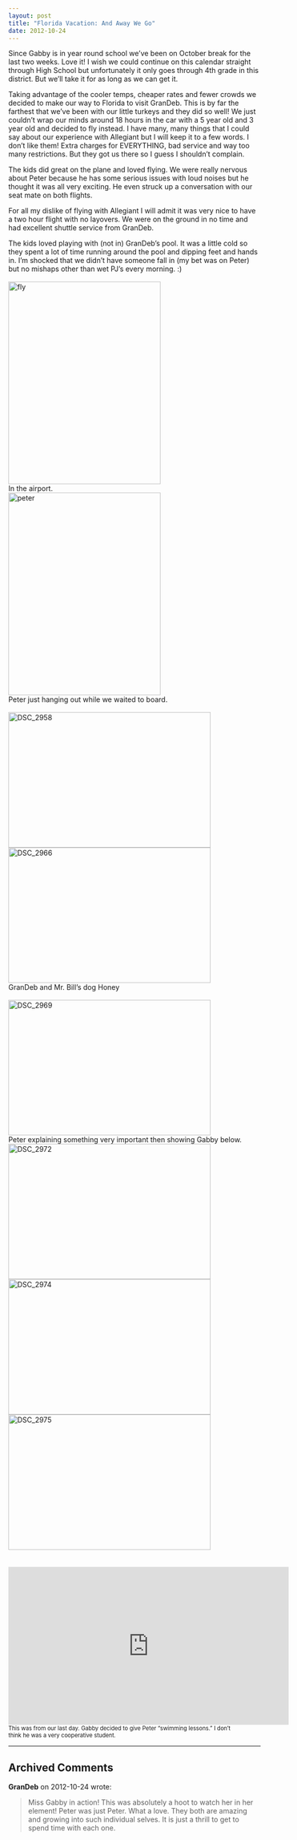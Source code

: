 ```yaml
---
layout: post
title: "Florida Vacation: And Away We Go"
date: 2012-10-24
---
```


<p>Since Gabby is in year round school we’ve been on October break for the last two weeks. Love it! I wish we could continue on this calendar straight through High School but unfortunately it only goes through 4th grade in this district. But we’ll take it for as long as we can get it. </p>  <p>Taking advantage of the cooler temps, cheaper rates and fewer crowds we decided to make our way to Florida to visit GranDeb. This is by far the farthest that we’ve been with our little turkeys and they did so well! We just couldn’t wrap our minds around 18 hours in the car with a 5 year old and 3 year old and decided to fly instead. I have many, many things that I could say about our experience with Allegiant but I will keep it to a few words. I don’t like them! Extra charges for EVERYTHING, bad service and way too many restrictions. But they got us there so I guess I shouldn’t complain. </p>  <p>The kids did great on the plane and loved flying. We were really nervous about Peter because he has some serious issues with loud noises but he thought it was all very exciting. He even struck up a conversation with our seat mate on both flights. </p>  <p>For all my dislike of flying with Allegiant I will admit it was very nice to have a two hour flight with no layovers. We were on the ground in no time and had excellent shuttle service from GranDeb. </p>  <p>The kids loved playing with (not in) GranDeb’s pool. It was a little cold so they spent a lot of time running around the pool and dipping feet and hands in. I’m shocked that we didn’t have someone fall in (my bet was on Peter) but no mishaps other than wet PJ’s every morning. :)   <br />    <br /><a href="/thepaladinos/assets/images/fly.jpg" target="_blank"><img style="background-image: none; border-bottom: 0px; border-left: 0px; padding-left: 0px; padding-right: 0px; display: inline; border-top: 0px; border-right: 0px; padding-top: 0px" title="fly" border="0" alt="fly" src="/thepaladinos/assets/images/fly_thumb.jpg" width="304" height="404" /></a>    <br />In the airport.    <br /><a href="/thepaladinos/assets/images/peter.jpg" target="_blank"><img style="background-image: none; border-bottom: 0px; border-left: 0px; padding-left: 0px; padding-right: 0px; display: inline; border-top: 0px; border-right: 0px; padding-top: 0px" title="peter" border="0" alt="peter" src="/thepaladinos/assets/images/peter_thumb.jpg" width="304" height="404" /></a>    <br />Peter just hanging out while we waited to board.&#160; <br />    <br /><a href="/thepaladinos/assets/images/DSC_2958.jpg" target="_blank"><img style="background-image: none; border-bottom: 0px; border-left: 0px; margin: 0px; padding-left: 0px; padding-right: 0px; display: inline; border-top: 0px; border-right: 0px; padding-top: 0px" title="DSC_2958" border="0" alt="DSC_2958" src="/thepaladinos/assets/images/DSC_2958_thumb.jpg" width="404" height="270" /></a><a href="/thepaladinos/assets/images/DSC_2966.jpg" target="_blank"><img style="background-image: none; border-bottom: 0px; border-left: 0px; padding-left: 0px; padding-right: 0px; display: inline; border-top: 0px; border-right: 0px; padding-top: 0px" title="DSC_2966" border="0" alt="DSC_2966" src="/thepaladinos/assets/images/DSC_2966_thumb.jpg" width="404" height="270" /></a>    <br />GranDeb and Mr. Bill’s dog Honey    <br />    <br /><a href="/thepaladinos/assets/images/DSC_2969.jpg" target="_blank"><img style="background-image: none; border-bottom: 0px; border-left: 0px; margin: 0px; padding-left: 0px; padding-right: 0px; display: inline; border-top: 0px; border-right: 0px; padding-top: 0px" title="DSC_2969" border="0" alt="DSC_2969" src="/thepaladinos/assets/images/DSC_2969_thumb.jpg" width="404" height="270" /></a>    <br />Peter explaining something very important then showing Gabby below.    <br /><a href="/thepaladinos/assets/images/DSC_2972.jpg" target="_blank"><img style="background-image: none; border-bottom: 0px; border-left: 0px; margin: 0px; padding-left: 0px; padding-right: 0px; display: inline; border-top: 0px; border-right: 0px; padding-top: 0px" title="DSC_2972" border="0" alt="DSC_2972" src="/thepaladinos/assets/images/DSC_2972_thumb.jpg" width="404" height="270" /></a><a href="/thepaladinos/assets/images/DSC_2974.jpg" target="_blank"><img style="background-image: none; border-bottom: 0px; border-left: 0px; margin: 0px; padding-left: 0px; padding-right: 0px; display: inline; border-top: 0px; border-right: 0px; padding-top: 0px" title="DSC_2974" border="0" alt="DSC_2974" src="/thepaladinos/assets/images/DSC_2974_thumb.jpg" width="404" height="270" /></a><a href="/thepaladinos/assets/images/DSC_2975.jpg" target="_blank"><img style="background-image: none; border-bottom: 0px; border-left: 0px; margin: 0px; padding-left: 0px; padding-right: 0px; display: inline; border-top: 0px; border-right: 0px; padding-top: 0px" title="DSC_2975" border="0" alt="DSC_2975" src="/thepaladinos/assets/images/DSC_2975_thumb.jpg" width="404" height="270" /></a>&#160; <br />    <br />    <div style="padding-bottom: 0px; margin: 0px; padding-left: 0px; padding-right: 0px; display: inline; float: none; padding-top: 0px" id="scid:5737277B-5D6D-4f48-ABFC-DD9C333F4C5D:bb638421-0d33-4d08-97e7-93ba9c124866" class="wlWriterEditableSmartContent"><iframe width="560" height="315" src="https://www.youtube.com/embed/8xBrT8adA98?si=6dt-n291lgHTBZwU" title="YouTube video player" frameborder="0" allow="accelerometer; autoplay; clipboard-write; encrypted-media; gyroscope; picture-in-picture; web-share" referrerpolicy="strict-origin-when-cross-origin" allowfullscreen></iframe><div style="width:448px;clear:both;font-size:.8em">This was from our last day. Gabby decided to give Peter “swimming lessons.” I don’t think he was a very cooperative student.</div></div></p>

---

## Archived Comments

**GranDeb** on 2012-10-24 wrote:

> Miss Gabby in action!  This was absolutely a hoot to watch her in her element!  Peter was just Peter.  What a love.  They both are amazing and growing into such individual selves.  It is just a thrill to get to spend time with each one.

